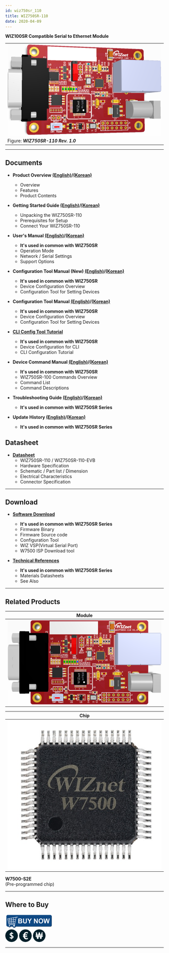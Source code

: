 ```yaml
---
id: wiz750sr_110
title: WIZ750SR-110
date: 2020-04-09
---
```


**WIZ100SR Compatible Serial to Ethernet Module**

|                                                   |
| ------------------------------------------------- |
| ![](/img/products/wiz750sr-110/wiz750sr-110_main.png) |
| Figure: ***WIZ750SR-110 Rev. 1.0***               |

-----

## Documents

 - **Product Overview [(English)](overview-EN)/[(Korean)](Overview-KO)**
      - Overview
      - Features
      - Product Contents

  - **Getting Started Guide [(English)](Getting_Started-EN)/[(Korean)](Getting_Started-KO)**
      - Unpacking the WIZ750SR-110
      - Prerequisites for Setup
      - Connect Your WIZ750SR-110

  - **User's Manual [(English)](/Product/S2E-Module/WIZ750SR/users_manual-EN)/[(Korean)](/Product/S2E-Module/WIZ750SR/users_manual-KO)** 
      - **It's used in common with WIZ750SR**
      - Operation Mode
      - Network / Serial Settings
      - Support Options

  - **Configuration Tool Manual (New) [(English)](../../WIZ750SR/configuration_tool_manual_new-EN)/[(Korean)](../../WIZ750SR/configuration_tool_manual_new-KO)**
      - **It's used in common with WIZ750SR**
      - Device Configuration Overview
      - Configuration Tool for Setting Devices

  - **Configuration Tool Manual [(English)](../../WIZ750SR/configuration_tool_manual-EN)/[(Korean)](../../WIZ750SR/configuration_tool_manual-KO)**
      - **It's used in common with WIZ750SR**
      - Device Configuration Overview
      - Configuration Tool for Setting Devices

  - **[CLI Config Tool Tutorial](../../WIZ750SR/CLI_Config_Tool_Tutorial/CLI_Config_Tool_Tutorial)**
      - **It's used in common with WIZ750SR**
      - Device Configuration for CLI
      - CLI Configuration Tutorial

  - **Device Command Manual [(English)](../../WIZ750SR/command_manual-EN)/[(Korean)](../../WIZ750SR/command_manual-KO)**
      - **It's used in common with WIZ750SR**
      - WIZ750SR-100 Commands Overview
      - Command List
      - Command Descriptions

  - **Troubleshooting Guide [(English)](../../WIZ750SR/trouble_shooting-EN)/[(Korean)](../../WIZ750SR/trouble_shooting-KO)**
      - **It's used in common with WIZ750SR Series**

  - **Update History [(English)](../../WIZ750SR/series_update_history-EN)/[(Korean)](../../WIZ750SR/series_update_history-KO)**
      - **It's used in common with WIZ750SR Series**

## Datasheet

  - **[Datasheet](Datasheet)**
      - WIZ750SR-110 / WIZ750SR-110-EVB
      - Hardware Specification
      - Schematic / Part list / Dimension
      - Electrical Characteristics
      - Connector Specification

-----

## Download

  - **[Software Download](../../WIZ750SR/download)**
      - **It's used in common with WIZ750SR Series**
      - Firmware Binary
      - Firmware Source code 
      - Configuration Tool
      - WIZ VSP(Virtual Serial Port)
      - W7500 ISP Download tool

  - **[Technical References](../../WIZ750SR/technical_references)**
      - **It's used in common with WIZ750SR Series**
      - Materials Datasheets
      - See Also

-----

## Related Products

| **Module**                                       |
| ------------------------------------------------ |
| ![](/img/products/wiz750sr-110/wiz750sr-110_top.png) |


| **Chip**                            |
| ----------------------------------- |
| ![](/img/products/wiz750jr/w7500_1.jpg) |

**W7500-S2E**  
(Pre-programmed chip) 

-----

## Where to Buy

![WIZnet Online Shop](/img/products/w5500/buynow.png)  
[![WIZnetUS Online Shop, USA](/img/products/w5500/w5500_evb/icons/dollar.png)](http://www.shopwiznet.com/)
[![WIZnetEU Online Shop, Germany](/img/products/w5500/w5500_evb/icons/european-euro.png)](http://shop.wiznet.eu/)
[![WIZnetKorea Online Shop, Korea](/img/products/w5500/w5500_evb/icons/won.png)](http://shop.wiznet.co.kr/)

-----
